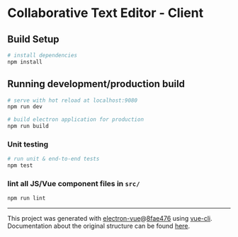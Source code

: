 # Collaborative Text Editor - Client

## Build Setup

``` bash
# install dependencies
npm install
```

## Running development/production build
```bash
# serve with hot reload at localhost:9080
npm run dev

# build electron application for production
npm run build
```

### Unit testing
```bash
# run unit & end-to-end tests
npm test
```

### lint all JS/Vue component files in `src/`
```bash
npm run lint
```

---

This project was generated with [electron-vue](https://github.com/SimulatedGREG/electron-vue)@[8fae476](https://github.com/SimulatedGREG/electron-vue/tree/8fae4763e9d225d3691b627e83b9e09b56f6c935) using [vue-cli](https://github.com/vuejs/vue-cli). Documentation about the original structure can be found [here](https://simulatedgreg.gitbooks.io/electron-vue/content/index.html).
